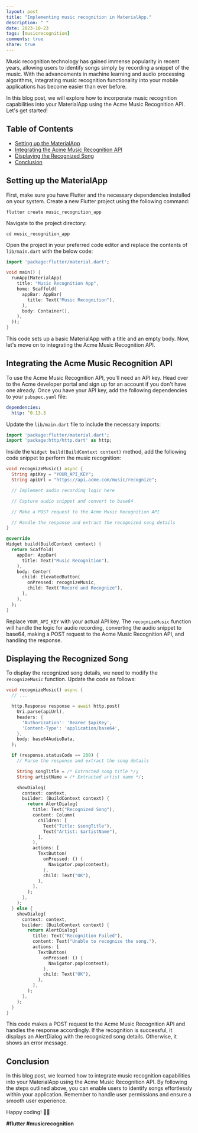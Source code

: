 ```yaml
---
layout: post
title: "Implementing music recognition in MaterialApp."
description: " "
date: 2023-10-23
tags: [musicrecognition]
comments: true
share: true
---
```


Music recognition technology has gained immense popularity in recent years, allowing users to identify songs simply by recording a snippet of the music. With the advancements in machine learning and audio processing algorithms, integrating music recognition functionality into your mobile applications has become easier than ever before.

In this blog post, we will explore how to incorporate music recognition capabilities into your MaterialApp using the Acme Music Recognition API. Let's get started!

## Table of Contents
- [Setting up the MaterialApp](#setting-up-the-materialapp)
- [Integrating the Acme Music Recognition API](#integrating-the-acme-music-recognition-api)
- [Displaying the Recognized Song](#displaying-the-recognized-song)
- [Conclusion](#conclusion)

## Setting up the MaterialApp

First, make sure you have Flutter and the necessary dependencies installed on your system. Create a new Flutter project using the following command:

```
flutter create music_recognition_app
```

Navigate to the project directory:

```
cd music_recognition_app
```

Open the project in your preferred code editor and replace the contents of `lib/main.dart` with the below code:

```dart
import 'package:flutter/material.dart';

void main() {
  runApp(MaterialApp(
    title: "Music Recognition App",
    home: Scaffold(
      appBar: AppBar(
        title: Text("Music Recognition"),
      ),
      body: Container(),
    ),
  ));
}
```

This code sets up a basic MaterialApp with a title and an empty body. Now, let's move on to integrating the Acme Music Recognition API.

## Integrating the Acme Music Recognition API

To use the Acme Music Recognition API, you'll need an API key. Head over to the Acme developer portal and sign up for an account if you don't have one already. Once you have your API key, add the following dependencies to your `pubspec.yaml` file:

```yaml
dependencies:
  http: ^0.13.3
```

Update the `lib/main.dart` file to include the necessary imports:

```dart
import 'package:flutter/material.dart';
import 'package:http/http.dart' as http;
```

Inside the `Widget build(BuildContext context)` method, add the following code snippet to perform the music recognition:

```dart
void recognizeMusic() async {
  String apiKey = "YOUR_API_KEY";
  String apiUrl = "https://api.acme.com/music/recognize";

  // Implement audio recording logic here

  // Capture audio snippet and convert to base64

  // Make a POST request to the Acme Music Recognition API

  // Handle the response and extract the recognized song details
}

@override
Widget build(BuildContext context) {
  return Scaffold(
    appBar: AppBar(
      title: Text("Music Recognition"),
    ),
    body: Center(
      child: ElevatedButton(
        onPressed: recognizeMusic,
        child: Text("Record and Recognize"),
      ),
    ),
  );
}
```

Replace `YOUR_API_KEY` with your actual API key. The `recognizeMusic` function will handle the logic for audio recording, converting the audio snippet to base64, making a POST request to the Acme Music Recognition API, and handling the response.

## Displaying the Recognized Song

To display the recognized song details, we need to modify the `recognizeMusic` function. Update the code as follows:

```dart
void recognizeMusic() async {
  // ...

  http.Response response = await http.post(
    Uri.parse(apiUrl),
    headers: {
      'Authorization': 'Bearer $apiKey',
      'Content-Type': 'application/base64',
    },
    body: base64AudioData,
  );

  if (response.statusCode == 200) {
    // Parse the response and extract the song details

    String songTitle = /* Extracted song title */;
    String artistName = /* Extracted artist name */;

    showDialog(
      context: context,
      builder: (BuildContext context) {
        return AlertDialog(
          title: Text("Recognized Song"),
          content: Column(
            children: [
              Text("Title: $songTitle"),
              Text("Artist: $artistName"),
            ],
          ),
          actions: [
            TextButton(
              onPressed: () {
                Navigator.pop(context);
              },
              child: Text("OK"),
            ),
          ],
        );
      },
    );
  } else {
    showDialog(
      context: context,
      builder: (BuildContext context) {
        return AlertDialog(
          title: Text("Recognition Failed"),
          content: Text("Unable to recognize the song."),
          actions: [
            TextButton(
              onPressed: () {
                Navigator.pop(context);
              },
              child: Text("OK"),
            ),
          ],
        );
      },
    );
  }
}
```

This code makes a POST request to the Acme Music Recognition API and handles the response accordingly. If the recognition is successful, it displays an AlertDialog with the recognized song details. Otherwise, it shows an error message.

## Conclusion

In this blog post, we learned how to integrate music recognition capabilities into your MaterialApp using the Acme Music Recognition API. By following the steps outlined above, you can enable users to identify songs effortlessly within your application. Remember to handle user permissions and ensure a smooth user experience.

Happy coding! 🎵🚀

**#flutter #musicrecognition**